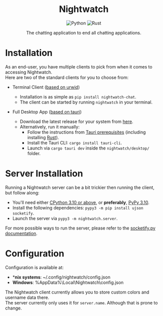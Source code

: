 <h1 align = "center">Nightwatch</h1>
<div align = "center">

![Python](https://img.shields.io/badge/Python-%3E=%203.10-4b8bbe?style=for-the-badge&logo=python&logoColor=white)
![Rust](https://img.shields.io/badge/Rust-%3E=%201.60-221f1e?style=for-the-badge&logo=rust&logoColor=white)

The chatting application to end all chatting applications. 

</div>

# Installation

As an end-user, you have multiple clients to pick from when it comes to accessing Nightwatch.  
Here are two of the standard clients for you to choose from:
- Terminal Client ([based on urwid](https://urwid.org/index.html))
    - Installation is as simple as `pip install nightwatch-chat`.
    - The client can be started by running `nightwatch` in your terminal.

- Full Desktop App ([based on tauri](https://tauri.app/))
    - Download the latest release for your system from [here](https://github.com/iiPythonx/nightwatch/releases/latest).
    - Alternatively, run it manually:
        - Follow the instructions from [Tauri prerequisites](https://tauri.app/v1/guides/getting-started/prerequisites) (including installing [Rust](https://rust-lang.org)).
        - Install the Tauri CLI: `cargo install tauri-cli`.
        - Launch via `cargo tauri dev` inside the `nightwatch/desktop/` folder.

# Server Installation

Running a Nightwatch server can be a bit trickier then running the client, but follow along:

- You'll need either [CPython 3.10 or above](https://python.org/downloads), or **preferably**, [PyPy 3.10](https://www.pypy.org/download.html). 
- Install the following dependencies: `pypy3 -m pip install ujson socketify`.
- Launch the server via `pypy3 -m nightwatch.server`.

For more possible ways to run the server, please refer to the [socketify.py documentation](https://docs.socketify.dev/cli.html).

# Configuration

Configuration is available at:
- ***nix systems**: ~/.config/nightwatch/config.json
- **Windows**: %AppData%\Local\Nightwatch\config.json

The Nightwatch client currently allows you to store custom colors and username data there.  
The server currently only uses it for `server.name`. Although that is prone to change.
